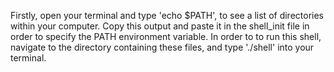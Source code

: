 Firstly, open your terminal and type 'echo $PATH', to see a list of directories within your computer. Copy this output and paste it in the shell_init file in order to specify the PATH environment variable. In order to to run this shell, navigate to the directory containing these files, and type './shell' into your terminal. 

